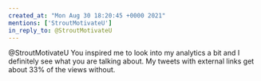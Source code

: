 ```yaml
---
created_at: "Mon Aug 30 18:20:45 +0000 2021"
mentions: ['StroutMotivateU']
in_reply_to: @StroutMotivateU
---
```


@StroutMotivateU You inspired me to look into my analytics a bit and I definitely see what you are talking about. My tweets with external links get about 33% of the views without.
